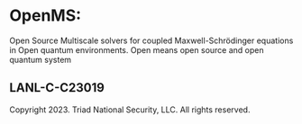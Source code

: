 # OpenMS:

Open Source Multiscale solvers for coupled Maxwell-Schrödinger equations in Open quantum environments. Open means open source and open quantum system

## LANL-C-C23019 

Copyright 2023. Triad National Security, LLC. All rights reserved.
